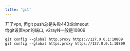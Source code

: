 ```yaml
---
title: 'git'
---
```


开了vpn, 但git push总是失败443或timeout  
给git设置vpn的端口, v2rayN一般是10809  
```
git config --global http.proxy https://127.0.0.1:10809
git config --global https.proxy https://127.0.0.1:10809
```

